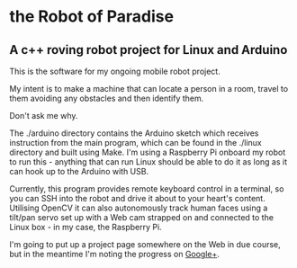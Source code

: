the Robot of Paradise
=====

A c++ roving robot project for Linux and Arduino
-----

This is the software for my ongoing mobile robot project.

My intent is to make a machine that can locate a person in a room, travel to them avoiding any obstacles and then identify them.

Don't ask me why.

The ./arduino directory contains the Arduino sketch which receives instruction from the main program, which can be found in the ./linux directory and built using Make.  I'm using a Raspberry Pi onboard my robot to run this - anything that can run Linux should be able to do it as long as it can hook up to the Arduino with USB.

Currently, this program provides remote keyboard control in a terminal, so you can SSH into the robot and drive it about to your heart's content.  Utilising OpenCV it can also autonomously track human faces using a tilt/pan servo set up with a Web cam strapped on and connected to the Linux box - in my case, the Raspberry Pi.

I'm going to put up a project page somewhere on the Web in due course, but in the meantime I'm noting the progress on [Google+](https://plus.google.com/u/0/+AlexLydiate/posts).

